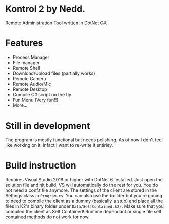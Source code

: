 # Kontrol 2 by Nedd.
Remote Administration Tool written in DotNet C#.

# Features
- Process Manager
- File manager
- Remote Shell
- Download/Upload files (partially works)
- Remote Camera
- Remote Audio/Mic
- Remote Desktop
- Compile C# script on the fly
- Fun Menu (Very fun!!)
- More...

# Still in development
The program is mostly functional but needs polishing. As of now I don't feel like working on it, infact I want to re-write it entirley.

# Build instruction
Requires Visual Studio 2019 or higher with DotNet 6 Installed. 
Just open the solution file and hit build, VS will automatically do the rest for you.
You do not need a conf.t file anymore. The settings of the client are stored in the Settings class in ```Program.cs```.
You can also use the builder but you're goning to need to compile the client as a dummy (basically a stub) and place all the files in K2's binary folder under `Data/SelfContained.k2/`.
Make sure that you compiled the client as Self Contained! Runtime dependant or single file self contained methods do not work for now.
